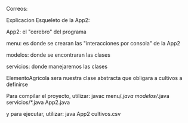 Correos:


Explicacion Esqueleto de la App2:

App2: el "cerebro" del programa

menu: es donde se crearan las "interacciones por consola" de la App2

modelos: donde se encontraran las clases

servicios: donde manejaremos las clases

ElementoAgricola sera nuestra clase abstracta que obligara a cultivos a definirse

Para compilar el proyecto, utilizar:
javac menu/*.java modelos/*.java servicios/*.java App2.java

y para ejecutar, utilizar:
java App2 cultivos.csv
